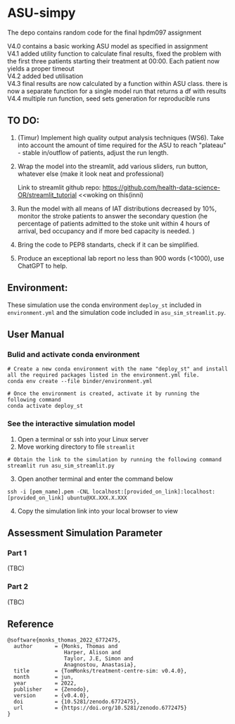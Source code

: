 # ASU-simpy
The depo contains random code for the final hpdm097 assignment
      
V4.0 contains a basic working ASU model as specified in assignment      
V4.1 added utility function to calculate final results, fixed the problem with the first three patients starting their treatment at 00:00. Each patient now yields a proper timeout       
V4.2 added bed utilisation         
V4.3 final results are now calculated by a function within ASU class. there is now a separate function for a single model run that returns a df with results       
V4.4 multiple run function, seed sets generation for reproducible runs        

## TO DO:

1) (Timur) Implement high quality output analysis techniques (WS6). Take into account the amount of time required for the ASU to reach "plateau" - stable in/outflow of patients, adjust the run length.

2) Wrap the model into the streamlit, add various sliders, run button, whatever else (make it look neat and professional)      
                                                                                                                                         
      Link to streamlit github repo: https://github.com/health-data-science-OR/streamlit_tutorial    <<woking on this(inni)
                                                                                                                                         
3) Run the model with all means of IAT distributions decreased by 10%, monitor the stroke patients to answer the secondary question (he percentage of patients admitted to the stoke unit within 4 hours of arrival, bed occupancy and if more bed capacity is needed. )

4) Bring the code to PEP8 standarts, check if it can be simplified.

5) Produce an exceptional lab report no less than 900 words (<1000), use ChatGPT to help.

## Environment:

These simulation use the conda environment `deploy_st` included in `environment.yml` and the simulation code included in `asu_sim_streamlit.py`.

## User Manual

### Bulid and activate conda environment

```
# Create a new conda environment with the name "deploy_st" and install all the required packages listed in the environment.yml file.
conda env create --file binder/environment.yml

# Once the environment is created, activate it by running the following command
conda activate deploy_st
```

### See the interactive simulation model
1) Open a terminal or ssh into your Linux server 
2) Move working directory to file `streamlit` 
```
# Obtain the link to the simulation by running the following command
streamlit run asu_sim_streamlit.py
```

3) Open another terminal and enter the command below
```
ssh -i [pem_name].pem -CNL localhost:[provided_on_link]:localhost:[provided_on_link] ubuntu@XX.XXX.X.XXX
```
4) Copy the simulation link into your local browser to view

## Assessment Simulation Parameter

### Part 1

(TBC)

### Part 2

(TBC)

## Reference
```
@software{monks_thomas_2022_6772475,
  author       = {Monks, Thomas and
                  Harper, Alison and
                  Taylor, J.E, Simon and
                  Anagnostou, Anastasia},
  title        = {TomMonks/treatment-centre-sim: v0.4.0},
  month        = jun,
  year         = 2022,
  publisher    = {Zenodo},
  version      = {v0.4.0},
  doi          = {10.5281/zenodo.6772475},
  url          = {https://doi.org/10.5281/zenodo.6772475}
}
```
